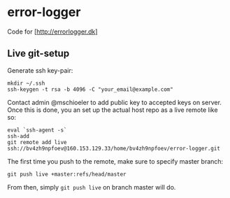 # error-logger
Code for [http://errorlogger.dk]
## Live git-setup
Generate ssh key-pair:
```
mkdir ~/.ssh
ssh-keygen -t rsa -b 4096 -C "your_email@example.com"
```
Contact admin @mschioeler to add public key to accepted keys on server. Once this is done, you an set up the actual host repo as a live remote like so:
```
eval `ssh-agent -s`
ssh-add
git remote add live ssh://bv4zh9npfoev@160.153.129.33/home/bv4zh9npfoev/error-logger.git
```
The first time you push to the remote, make sure to specify master branch:
```
git push live +master:refs/head/master
```
From then, simply ```git push live```  on branch master will do.
